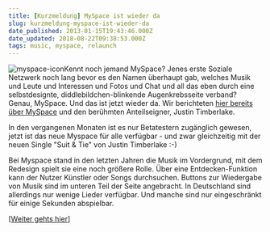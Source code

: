 ```yaml
---
title: [Kurzmeldung] MySpace ist wieder da
slug: kurzmeldung-myspace-ist-wieder-da
date_published: 2013-01-15T19:43:46.000Z
date_updated: 2018-08-22T09:38:53.000Z
tags: music, myspace, relaunch
---
```


![myspace-icon](//picdump.thafaker.de/2012/09/myspace-icon-100x100.png)Kennt noch jemand MySpace? Jenes erste Soziale Netzwerk noch lang bevor es den Namen überhaupt gab, welches Musik und Leute und Interessen und Fotos und Chat und all das eben durch eine selbstdesignte, diddlebildchen-blinkende Augenkrebsseite verband? Genau, MySpace. Und das ist jetzt wieder da. Wir berichteten [hier bereits über MySpace](__GHOST_URL__/myspace-erhalt-ein-dickes-update/) und den berühmten Anteilseigner, Justin Timberlake. 

In den vergangenen Monaten ist es nur Betatestern zugänglich gewesen, jetzt ist das neue Myspace für alle verfügbar - und zwar gleichzeitig mit der neuen Single "Suit & Tie" von Justin Timberlake :-)

Bei Myspace stand in den letzten Jahren die Musik im Vordergrund, mit dem Redesign spielt sie eine noch größere Rolle. Über eine Entdecken-Funktion kann der Nutzer Künstler oder Songs durchsuchen. Buttons zur Wiedergabe von Musik sind im unteren Teil der Seite angebracht. In Deutschland sind allerdings nur wenige Lieder verfügbar. Und manche sind nur eingeschränkt für einige Sekunden abspielbar.

[[Weiter gehts hier](http://www.golem.de/news/redesign-das-neue-myspace-ist-da-1301-96929.html)]
